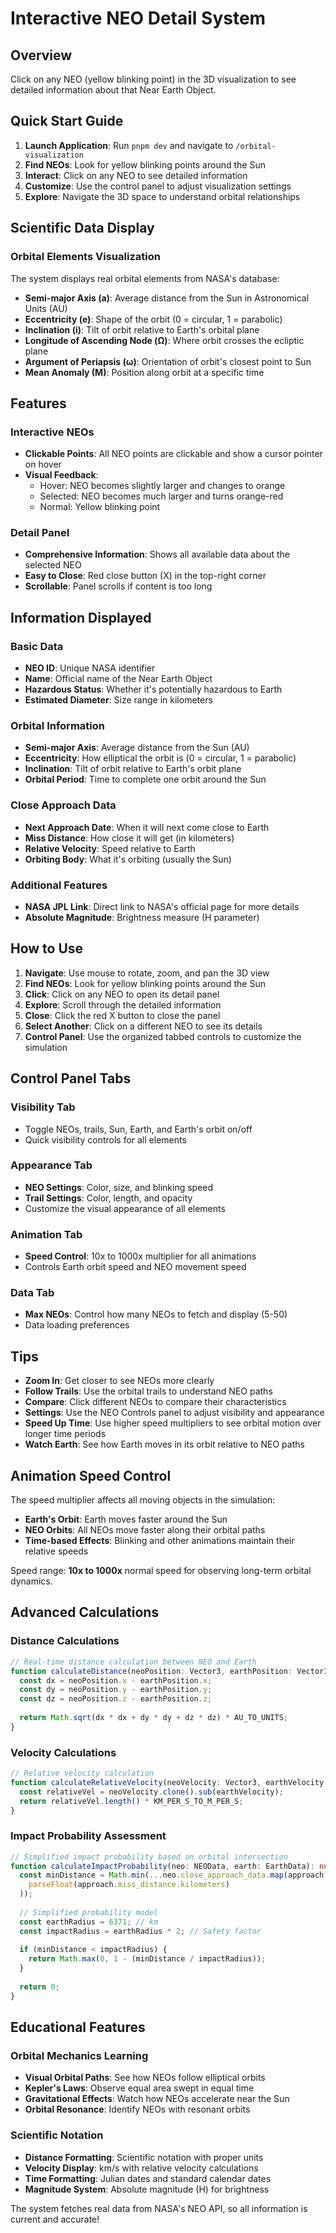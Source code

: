 # Interactive NEO Detail System

## Overview

Click on any NEO (yellow blinking point) in the 3D visualization to see detailed information about that Near Earth Object.

## Quick Start Guide

1. **Launch Application**: Run `pnpm dev` and navigate to `/orbital-visualization`
2. **Find NEOs**: Look for yellow blinking points around the Sun
3. **Interact**: Click on any NEO to see detailed information
4. **Customize**: Use the control panel to adjust visualization settings
5. **Explore**: Navigate the 3D space to understand orbital relationships

## Scientific Data Display

### Orbital Elements Visualization
The system displays real orbital elements from NASA's database:

- **Semi-major Axis (a)**: Average distance from the Sun in Astronomical Units (AU)
- **Eccentricity (e)**: Shape of the orbit (0 = circular, 1 = parabolic)
- **Inclination (i)**: Tilt of orbit relative to Earth's orbital plane
- **Longitude of Ascending Node (Ω)**: Where orbit crosses the ecliptic plane
- **Argument of Periapsis (ω)**: Orientation of orbit's closest point to Sun
- **Mean Anomaly (M)**: Position along orbit at a specific time

## Features

### Interactive NEOs

- **Clickable Points**: All NEO points are clickable and show a cursor pointer on hover
- **Visual Feedback**:
  - Hover: NEO becomes slightly larger and changes to orange
  - Selected: NEO becomes much larger and turns orange-red
  - Normal: Yellow blinking point

### Detail Panel

- **Comprehensive Information**: Shows all available data about the selected NEO
- **Easy to Close**: Red close button (X) in the top-right corner
- **Scrollable**: Panel scrolls if content is too long

## Information Displayed

### Basic Data

- **NEO ID**: Unique NASA identifier
- **Name**: Official name of the Near Earth Object
- **Hazardous Status**: Whether it's potentially hazardous to Earth
- **Estimated Diameter**: Size range in kilometers

### Orbital Information

- **Semi-major Axis**: Average distance from the Sun (AU)
- **Eccentricity**: How elliptical the orbit is (0 = circular, 1 = parabolic)
- **Inclination**: Tilt of orbit relative to Earth's orbit plane
- **Orbital Period**: Time to complete one orbit around the Sun

### Close Approach Data

- **Next Approach Date**: When it will next come close to Earth
- **Miss Distance**: How close it will get (in kilometers)
- **Relative Velocity**: Speed relative to Earth
- **Orbiting Body**: What it's orbiting (usually the Sun)

### Additional Features

- **NASA JPL Link**: Direct link to NASA's official page for more details
- **Absolute Magnitude**: Brightness measure (H parameter)

## How to Use

1. **Navigate**: Use mouse to rotate, zoom, and pan the 3D view
2. **Find NEOs**: Look for yellow blinking points around the Sun
3. **Click**: Click on any NEO to open its detail panel
4. **Explore**: Scroll through the detailed information
5. **Close**: Click the red X button to close the panel
6. **Select Another**: Click on a different NEO to see its details
7. **Control Panel**: Use the organized tabbed controls to customize the simulation

## Control Panel Tabs

### Visibility Tab

- Toggle NEOs, trails, Sun, Earth, and Earth's orbit on/off
- Quick visibility controls for all elements

### Appearance Tab

- **NEO Settings**: Color, size, and blinking speed
- **Trail Settings**: Color, length, and opacity
- Customize the visual appearance of all elements

### Animation Tab

- **Speed Control**: 10x to 1000x multiplier for all animations
- Controls Earth orbit speed and NEO movement speed

### Data Tab

- **Max NEOs**: Control how many NEOs to fetch and display (5-50)
- Data loading preferences

## Tips

- **Zoom In**: Get closer to see NEOs more clearly
- **Follow Trails**: Use the orbital trails to understand NEO paths
- **Compare**: Click different NEOs to compare their characteristics
- **Settings**: Use the NEO Controls panel to adjust visibility and appearance
- **Speed Up Time**: Use higher speed multipliers to see orbital motion over longer time periods
- **Watch Earth**: See how Earth moves in its orbit relative to NEO paths

## Animation Speed Control

The speed multiplier affects all moving objects in the simulation:

- **Earth's Orbit**: Earth moves faster around the Sun
- **NEO Orbits**: All NEOs move faster along their orbital paths
- **Time-based Effects**: Blinking and other animations maintain their relative speeds

Speed range: **10x to 1000x** normal speed for observing long-term orbital dynamics.

## Advanced Calculations

### Distance Calculations
```typescript
// Real-time distance calculation between NEO and Earth
function calculateDistance(neoPosition: Vector3, earthPosition: Vector3): number {
  const dx = neoPosition.x - earthPosition.x;
  const dy = neoPosition.y - earthPosition.y;
  const dz = neoPosition.z - earthPosition.z;
  
  return Math.sqrt(dx * dx + dy * dy + dz * dz) * AU_TO_UNITS;
}
```

### Velocity Calculations
```typescript
// Relative velocity calculation
function calculateRelativeVelocity(neoVelocity: Vector3, earthVelocity: Vector3): number {
  const relativeVel = neoVelocity.clone().sub(earthVelocity);
  return relativeVel.length() * KM_PER_S_TO_M_PER_S;
}
```

### Impact Probability Assessment
```typescript
// Simplified impact probability based on orbital intersection
function calculateImpactProbability(neo: NEOData, earth: EarthData): number {
  const minDistance = Math.min(...neo.close_approach_data.map(approach => 
    parseFloat(approach.miss_distance.kilometers)
  ));
  
  // Simplified probability model
  const earthRadius = 6371; // km
  const impactRadius = earthRadius * 2; // Safety factor
  
  if (minDistance < impactRadius) {
    return Math.max(0, 1 - (minDistance / impactRadius));
  }
  
  return 0;
}
```

## Educational Features

### Orbital Mechanics Learning
- **Visual Orbital Paths**: See how NEOs follow elliptical orbits
- **Kepler's Laws**: Observe equal area swept in equal time
- **Gravitational Effects**: Watch how NEOs accelerate near the Sun
- **Orbital Resonance**: Identify NEOs with resonant orbits

### Scientific Notation
- **Distance Formatting**: Scientific notation with proper units
- **Velocity Display**: km/s with relative velocity calculations
- **Time Formatting**: Julian dates and standard calendar dates
- **Magnitude System**: Absolute magnitude (H) for brightness

The system fetches real data from NASA's NEO API, so all information is current and accurate!
